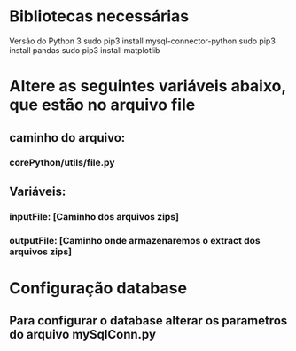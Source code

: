# Bibliotecas necessárias
Versão do Python 3
sudo pip3 install mysql-connector-python
sudo pip3 install pandas
sudo pip3 install matplotlib

# Altere as seguintes variáveis abaixo, que estão no arquivo file

## caminho do arquivo:
### corePython/utils/file.py


## Variáveis:

### inputFile: [Caminho dos arquivos zips]
### outputFile: [Caminho onde armazenaremos o extract dos arquivos zips]


# Configuração database
## Para configurar o database alterar os parametros do arquivo mySqlConn.py

